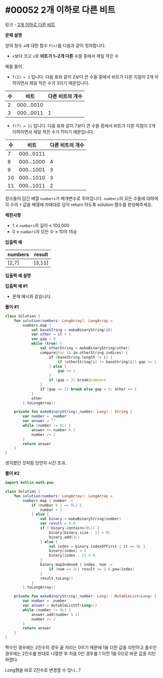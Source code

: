 # #00052 2개 이하로 다른 비트

링크 - [2개 이하로 다른 비트](https://school.programmers.co.kr/learn/courses/30/lessons/77885)

**문제 설명**

양의 정수 `x`에 대한 함수 `f(x)`를 다음과 같이 정의합니다.

- `x`보다 크고 `x`와 **비트가 1~2개 다른** 수들 중에서 제일 작은 수

예를 들어,

- `f(2) = 3` 입니다. 다음 표와 같이 2보다 큰 수들 중에서 비트가 다른 지점이 2개 이하이면서 제일 작은 수가 3이기 때문입니다.

| 수 | 비트 | 다른 비트의 개수 |
| --- | --- | --- |
| 2 | 000...0010 |  |
| 3 | 000...0011 | 1 |
- `f(7) = 11` 입니다. 다음 표와 같이 7보다 큰 수들 중에서 비트가 다른 지점이 2개 이하이면서 제일 작은 수가 11이기 때문입니다.

| 수 | 비트 | 다른 비트의 개수 |
| --- | --- | --- |
| 7 | 000...0111 |  |
| 8 | 000...1000 | 4 |
| 9 | 000...1001 | 3 |
| 10 | 000...1010 | 3 |
| 11 | 000...1011 | 2 |

정수들이 담긴 배열 `numbers`가 매개변수로 주어집니다. `numbers`의 모든 수들에 대하여 각 수의 `f` 값을 배열에 차례대로 담아 return 하도록 solution 함수를 완성해주세요.

****제한사항****

- 1 ≤ `numbers`의 길이 ≤ 100,000
- 0 ≤ `numbers`의 모든 수 ≤ 10의 15승
    

****입출력 예****

| numbers | result |
| --- | --- |
| [2,7] | [3,11] |

****입출력 예 설명****

**입출력 예 #1**

- 문제 예시와 같습니다.

**풀이 #1**

```kotlin
class Solution {
    fun solution(numbers: LongArray): LongArray =
        numbers.map {
            val baseString = makeBinaryString(it)
            var other = it + 1
            var gap = 0
            while (true) {
                val otherString = makeBinaryString(other)
                compare@for (i in otherString.indices) {
                    if (baseString.length != i) {
                        if (otherString[i] != baseString[i]) gap += 1
                    } else {
                        gap += 1
                    }
                    if (gap > 2) break@compare
                }
                if (gap <= 2) break else gap = 0; other += 1
            }
            other
        }.toLongArray()

    private fun makeBinaryString(_number: Long) : String {
        var number = _number
        var answer = ""
        while (number != 0L) {
            answer += number % 2
            number /= 2
        }
        return answer
    }
}
```

생각했던 것처럼 당연히 시간 초과..

**풀이 #2**

```kotlin
import kotlin.math.pow

class Solution {
    fun solution(numbers: LongArray): LongArray =
        numbers.map { number ->
            if (number % 2 == 0L) {
                number + 1
            } else {
                val binary = makeBinaryString(number)
                var result = 0.0
                if (!binary.contains(0L)) {
                    binary[binary.size - 1] = 0L
                    binary.add(1L)
                } else {
                    val index = binary.indexOfFirst { it == 0L }
                    binary[index] = 1
                    binary[index - 1] = 0
                }
                binary.mapIndexed { index, num ->
                    if (num == 1L) result += 2.0.pow(index)
                }
                result.toLong()
            }
        }.toLongArray()

    private fun makeBinaryString(_number: Long) : MutableList<Long> {
        var number = _number
        var answer = mutableListOf<Long>()
        while (number != 0L) {
            answer.add(number % 2)
            number /= 2
        }
        return answer
    }
}
```

짝수인 경우에는 2진수의 경우 끝 자리는 0이기 때문에 1을 더한 값을 리턴하고 홀수인 경우에는 2진수를 반대로 나열한 후 처음 0인 경우를 1 이전 1을 0으로 바꾼 값을 리턴하였다.

Long형을 바로 2진수로 변경할 수 있나…?
